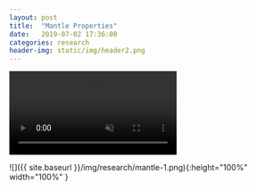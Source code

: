 ```yaml
---
layout: post
title:  "Mantle Properties"
date:   2019-07-02 17:36:00
categories: research
header-img: static/img/header2.png
---
```


<video controls="controls" autoplay="autoplay" muted="true" loop>
  <source src="/img/research/mantle.mp4" type="video/mp4"  />
Your browser does not support the video.
</video>

![]({{ site.baseurl }}/img/research/mantle-1.png){:height="100%" width="100%" }